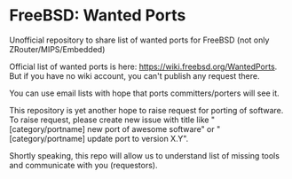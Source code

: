 # FreeBSD: Wanted Ports
Unofficial repository to share list of wanted ports for FreeBSD (not only ZRouter/MIPS/Embedded)

Official list of wanted ports is here: https://wiki.freebsd.org/WantedPorts.
But if you have no wiki account, you can't publish any request there. 

You can use email lists with hope that ports committers/porters will see it. 

This repository is yet another hope to raise request for porting of software. To raise request, please create new issue with title like "[category/portname] new port of awesome software" or "[category/portname] update port to version X.Y". 

Shortly speaking, this repo will allow us to understand list of missing tools and communicate with you (requestors). 
